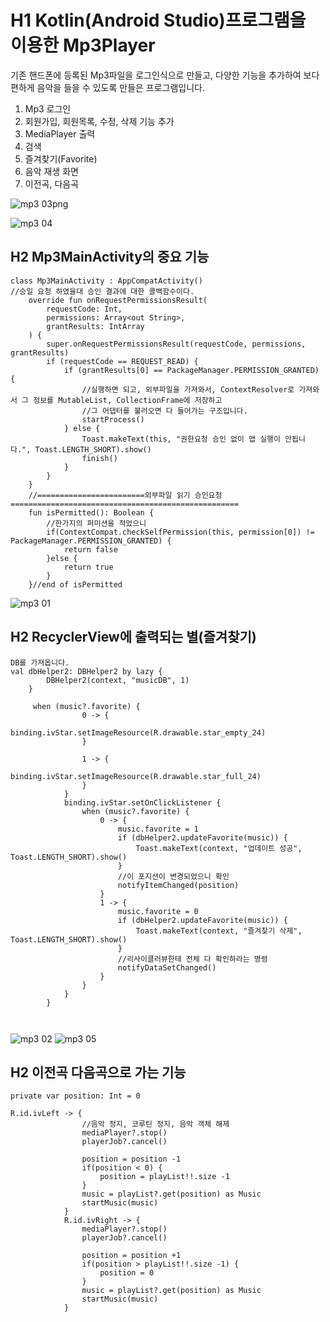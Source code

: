 # H1 Kotlin(Android Studio)프로그램을 이용한 Mp3Player
기존 핸드폰에 등록된 Mp3파일을 로그인식으로 만들고,
다양한 기능을 추가하여 보다 편하게 음악을 들을 수 있도록 만들은 프로그램입니다.

1. Mp3 로그인
2. 회원가입, 회원목록, 수정, 삭제 기능 추가
3. MediaPlayer 출력
4. 검색
5. 즐겨찾기(Favorite)
6. 음악 재생 화면
7. 이전곡, 다음곡

![mp3 03png](https://user-images.githubusercontent.com/100817617/173474730-de4613b4-7c6b-4e48-aab0-daa3ee8abcb7.png)

![mp3 04](https://user-images.githubusercontent.com/100817617/173474904-c94c2476-a790-4734-b33c-6a756823ef2e.png)
## H2 Mp3MainActivity의 중요 기능
```
class Mp3MainActivity : AppCompatActivity()
//승일 요청 하였을대 승인 결과에 대한 콜백함수이다.
    override fun onRequestPermissionsResult(
        requestCode: Int,
        permissions: Array<out String>,
        grantResults: IntArray
    ) {
        super.onRequestPermissionsResult(requestCode, permissions, grantResults)
        if (requestCode == REQUEST_READ) {
            if (grantResults[0] == PackageManager.PERMISSION_GRANTED) {
                //실행하면 되고, 외부파일을 가져와서, ContextResolver로 가져와서 그 정보를 MutableList, CollectionFrame에 저장하고
                //그 어댑터를 불러오면 다 들어가는 구조입니다.
                startProcess()
            } else {
                Toast.makeText(this, "권한요청 승인 없이 앱 실행이 안됩니다.", Toast.LENGTH_SHORT).show()
                finish()
            }
        }
    }
    //========================외부파일 읽기 승인요청===================================================
    fun isPermitted(): Boolean {
        //한가지의 퍼미션을 적었으니
        if(ContextCompat.checkSelfPermission(this, permission[0]) != PackageManager.PERMISSION_GRANTED) {
            return false
        }else {
            return true
        }
    }//end of isPermitted
```
![mp3 01](https://user-images.githubusercontent.com/100817617/173474736-bb53356b-b29f-4146-85f2-b61982f60f2d.png)
## H2 RecyclerView에 출력되는 별(즐겨찾기)
```
DB를 가져옵니다.
val dbHelper2: DBHelper2 by lazy {
        DBHelper2(context, "musicDB", 1)
    }
    
     when (music?.favorite) {
                0 -> {
                    binding.ivStar.setImageResource(R.drawable.star_empty_24)
                }

                1 -> {
                    binding.ivStar.setImageResource(R.drawable.star_full_24)
                }
            }
            binding.ivStar.setOnClickListener {
                when (music?.favorite) {
                    0 -> {
                        music.favorite = 1
                        if (dbHelper2.updateFavorite(music)) {
                            Toast.makeText(context, "업데이트 성공", Toast.LENGTH_SHORT).show()
                        }
                        //이 포지션이 변경되었으니 확인
                        notifyItemChanged(position)
                    }
                    1 -> {
                        music.favorite = 0
                        if (dbHelper2.updateFavorite(music)) {
                            Toast.makeText(context, "즐겨찾기 삭제", Toast.LENGTH_SHORT).show()
                        }
                        //리사이클러뷰한테 전체 다 확인하라는 명령
                        notifyDataSetChanged()
                    }
                }
            }
        }
    
   
```




![mp3 02](https://user-images.githubusercontent.com/100817617/173474738-2edf74f5-1764-4a9d-a5e0-17e1c1037b07.png)
![mp3 05](https://user-images.githubusercontent.com/100817617/173474870-f683320d-1487-4692-8b48-b4be9fd6e790.PNG)
## H2 이전곡 다음곡으로 가는 기능
```
private var position: Int = 0

R.id.ivLeft -> {
                //음악 정지, 코루틴 정지, 음악 객체 해제
                mediaPlayer?.stop()
                playerJob?.cancel()

                position = position -1
                if(position < 0) {
                    position = playList!!.size -1
                }
                music = playList?.get(position) as Music
                startMusic(music)
            }
            R.id.ivRight -> {
                mediaPlayer?.stop()
                playerJob?.cancel()

                position = position +1
                if(position > playList!!.size -1) {
                    position = 0
                }
                music = playList?.get(position) as Music
                startMusic(music)
            }
```

